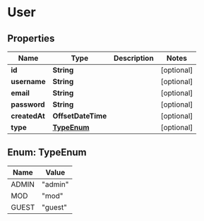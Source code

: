 

# User


## Properties

| Name | Type | Description | Notes |
|------------ | ------------- | ------------- | -------------|
|**id** | **String** |  |  [optional] |
|**username** | **String** |  |  [optional] |
|**email** | **String** |  |  [optional] |
|**password** | **String** |  |  [optional] |
|**createdAt** | **OffsetDateTime** |  |  [optional] |
|**type** | [**TypeEnum**](#TypeEnum) |  |  [optional] |



## Enum: TypeEnum

| Name | Value |
|---- | -----|
| ADMIN | &quot;admin&quot; |
| MOD | &quot;mod&quot; |
| GUEST | &quot;guest&quot; |



